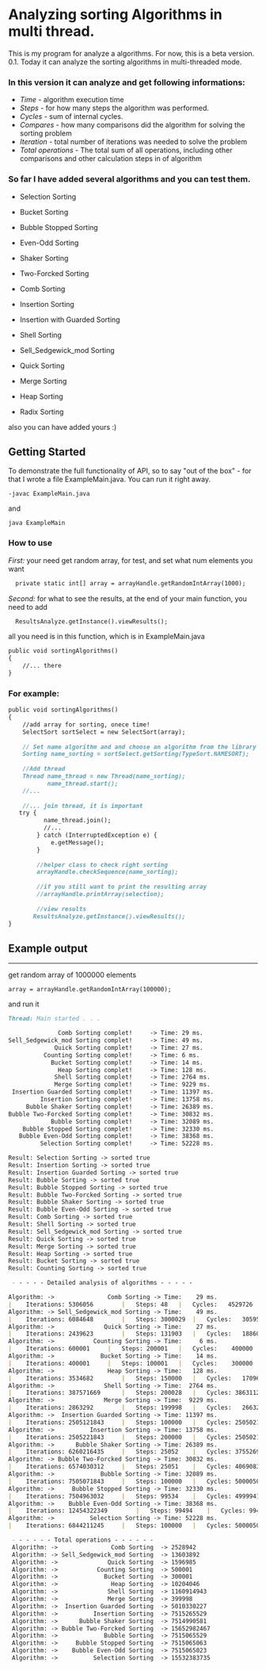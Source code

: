 # Analyzing sorting Algorithms in multi thread.

  This is my program for analyze a algorithms. For now, this is a beta version. 0.1. Today it can analyze the sorting algorithms in multi-threaded mode. 
  
### In this version it can analyze and get following informations:
  * *Time* - algorithm execution time
  * *Steps* - for how many steps the algorithm was performed.
  * *Cycles* - sum of internal cycles.
  * *Compares* - how many comparisons did the algorithm for solving the sorting problem
  * *Iteration* - total number of iterations was needed to solve the problem
  * *Total operations* - The total sum of all operations, including other comparisons and other calculation steps in of algorithm


### So far I have added several algorithms and you can test them.

* Selection Sorting

* Bucket Sorting 
* Bubble Stopped Sorting 
* Even-Odd Sorting
* Shaker Sorting 
* Two-Forcked Sorting 
* Comb Sorting

* Insertion Sorting
* Insertion with Guarded Sorting 

* Shell Sorting 
* Sell_Sedgewick_mod Sorting  

* Quick Sorting 
* Merge Sorting 
* Heap Sorting 
* Radix Sorting

also you can have added yours :)
  
## Getting Started

  To demonstrate the full functionality of API, so to say "out of the box" -  for that I wrote a file ExampleMain.java. You can run it right away.
  
```
-javac ExampleMain.java 
```
and
```
java ExampleMain
```

### How to use

*First:* your need get random array, for test, and set what num elements you want

```markdown
  private static int[] array = arrayHandle.getRandomIntArray(1000);    
```

*Second:* for what to see the results, at the end of your main function, you need to add

```markdown
  ResultsAnalyze.getInstance().viewResults();
```

all you need is in this function, which is in ExampleMain.java

```markdown
public void sortingAlgorithms()
{
    //... there 
}
```

### For example:

```markdown
public void sortingAlgorithms()
{
    //add array for sorting, onece time!
    SelectSort sortSelect = new SelectSort(array);    
    
    // Set name algorithm and and choose an algorithm from the library
    Sorting name_sorting = sortSelect.getSorting(TypeSort.NAMESORT);
    
    //Add thread
    Thread name_thread = new Thread(name_sorting); 
           name_thread.start(); 
    //...
         
    //... join thread, it is important     
   try {
          name_thread.join();
          //...
        } catch (InterruptedException e) {
            e.getMessage();
        }
        
        //helper class to check right sorting
        arrayHandle.checkSequence(name_sorting);
        
        //if you still want to print the resulting array
        //arrayHandle.printArray(selection);
        
        //view results
       ResultsAnalyze.getInstance().viewResults();
}
```


## Example output
--------------

get random array of 1000000 elements
```
array = arrayHandle.getRandomIntArray(100000);
```
and run it

```markdown
Thread: Main started . . .

              Comb Sorting complet! 	-> Time: 29 ms.
Sell_Sedgewick_mod Sorting complet! 	-> Time: 49 ms.
             Quick Sorting complet! 	-> Time: 27 ms.
          Counting Sorting complet! 	-> Time: 6 ms.
            Bucket Sorting complet! 	-> Time: 14 ms.
              Heap Sorting complet! 	-> Time: 128 ms.
             Shell Sorting complet! 	-> Time: 2764 ms.
             Merge Sorting complet! 	-> Time: 9229 ms.
 Insertion Guarded Sorting complet! 	-> Time: 11397 ms.
         Insertion Sorting complet! 	-> Time: 13758 ms.
     Bubble Shaker Sorting complet! 	-> Time: 26389 ms.
Bubble Two-Forcked Sorting complet! 	-> Time: 30832 ms.
            Bubble Sorting complet! 	-> Time: 32089 ms.
    Bubble Stopped Sorting complet! 	-> Time: 32330 ms.
   Bubble Even-Odd Sorting complet! 	-> Time: 38368 ms.
         Selection Sorting complet! 	-> Time: 52228 ms.

Result: Selection Sorting -> sorted true
Result: Insertion Sorting -> sorted true
Result: Insertion Guarded Sorting -> sorted true
Result: Bubble Sorting -> sorted true
Result: Bubble Stopped Sorting -> sorted true
Result: Bubble Two-Forcked Sorting -> sorted true
Result: Bubble Shaker Sorting -> sorted true
Result: Bubble Even-Odd Sorting -> sorted true
Result: Comb Sorting -> sorted true
Result: Shell Sorting -> sorted true
Result: Sell_Sedgewick_mod Sorting -> sorted true
Result: Quick Sorting -> sorted true
Result: Merge Sorting -> sorted true
Result: Heap Sorting -> sorted true
Result: Bucket Sorting -> sorted true
Result: Counting Sorting -> sorted true

 - - - - - Detailed analysis of algorithms - - - - - 

Algorithm: ->               Comb Sorting -> Time:    29 ms.
|	 Iterations: 5306056		|	Steps: 48	|	Cycles:   4529726	|	Compares:    776282 	|
Algorithm: -> Sell_Sedgewick_mod Sorting -> Time:    49 ms.
|	 Iterations: 6084648		|	Steps: 3000029	|	Cycles:   3059539	|	Compares:     25080 	|
Algorithm: ->              Quick Sorting -> Time:    27 ms.
|	 Iterations: 2439623		|	Steps: 131903	|	Cycles:   1886026	|	Compares:    421694 	|
Algorithm: ->           Counting Sorting -> Time:     6 ms.
|	 Iterations: 600001		|	Steps: 200001	|	Cycles:    400000	|	Compares:         0 	|
Algorithm: ->             Bucket Sorting -> Time:    14 ms.
|	 Iterations: 400001		|	Steps: 100001	|	Cycles:    300000	|	Compares:         0 	|
Algorithm: ->               Heap Sorting -> Time:   128 ms.
|	 Iterations: 3534682		|	Steps: 150000	|	Cycles:   1709680	|	Compares:   1675002 	|
Algorithm: ->              Shell Sorting -> Time:  2764 ms.
|	 Iterations: 387571669		|	Steps: 200028	|	Cycles: 386311273	|	Compares:   1060368 	|
Algorithm: ->              Merge Sorting -> Time:  9229 ms.
|	 Iterations: 2863292		|	Steps: 199998	|	Cycles:   2663294	|	Compares:         0 	|
Algorithm: ->  Insertion Guarded Sorting -> Time: 11397 ms.
|	 Iterations: 2505121843		|	Steps: 100000	|	Cycles: 2505021843	|	Compares:         0 	|
Algorithm: ->          Insertion Sorting -> Time: 13758 ms.
|	 Iterations: 2505221843		|	Steps: 200000	|	Cycles: 2505021843	|	Compares:         0 	|
Algorithm: ->      Bubble Shaker Sorting -> Time: 26389 ms.
|	 Iterations: 6260216435		|	Steps: 25052	|	Cycles: 3755269540	|	Compares: 2504921843 	|
Algorithm: -> Bubble Two-Forcked Sorting -> Time: 30832 ms.
|	 Iterations: 6574030312		|	Steps: 25051	|	Cycles: 4069083418	|	Compares: 2504921843 	|
Algorithm: ->             Bubble Sorting -> Time: 32089 ms.
|	 Iterations: 7505071843		|	Steps: 100000	|	Cycles: 5000050000	|	Compares: 2504921843 	|
Algorithm: ->     Bubble Stopped Sorting -> Time: 32330 ms.
|	 Iterations: 7504963032		|	Steps: 99534	|	Cycles: 4999941655	|	Compares: 2504921843 	|
Algorithm: ->    Bubble Even-Odd Sorting -> Time: 38368 ms.
|	 Iterations: 12454322349		|	Steps: 99494	|	Cycles: 9949301012	|	Compares: 2504921843 	|
Algorithm: ->          Selection Sorting -> Time: 52228 ms.
|	 Iterations: 6844211245		|	Steps: 100000	|	Cycles: 5000050000	|	Compares: 1844061245 	|

 - - - - - - Total operations - - - - - -
 Algorithm: ->               Comb Sorting  -> 2528942
 Algorithm: -> Sell_Sedgewick_mod Sorting  -> 13603892
 Algorithm: ->              Quick Sorting  -> 1596985
 Algorithm: ->           Counting Sorting  -> 500001
 Algorithm: ->             Bucket Sorting  -> 300001
 Algorithm: ->               Heap Sorting  -> 10204046
 Algorithm: ->              Shell Sorting  -> 1160914943
 Algorithm: ->              Merge Sorting  -> 399998
 Algorithm: ->  Insertion Guarded Sorting  -> 5010330227
 Algorithm: ->          Insertion Sorting  -> 7515265529
 Algorithm: ->      Bubble Shaker Sorting  -> 7514990581
 Algorithm: -> Bubble Two-Forcked Sorting  -> 15652982467
 Algorithm: ->             Bubble Sorting  -> 7515065529
 Algorithm: ->     Bubble Stopped Sorting  -> 7515065063
 Algorithm: ->    Bubble Even-Odd Sorting  -> 7515065023
 Algorithm: ->          Selection Sorting  -> 15532383735


```



